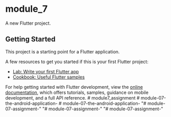 # module_7

A new Flutter project.

## Getting Started

This project is a starting point for a Flutter application.

A few resources to get you started if this is your first Flutter project:

- [Lab: Write your first Flutter app](https://docs.flutter.dev/get-started/codelab)
- [Cookbook: Useful Flutter samples](https://docs.flutter.dev/cookbook)

For help getting started with Flutter development, view the
[online documentation](https://docs.flutter.dev/), which offers tutorials,
samples, guidance on mobile development, and a full API reference.
#   m o d u l e 7 _ a s s i g n m e n t  
 #   m o d u l e - 0 7 - t h e - a n d r o i d - a p p l i c a t i o n -  
 #   m o d u l e - 0 7 - t h e - a n d r o i d - a p p l i c a t i o n -  
 "# module-07-assignment-" 
"# module-07-assignment-" 
"# module-07-assignment-" 
